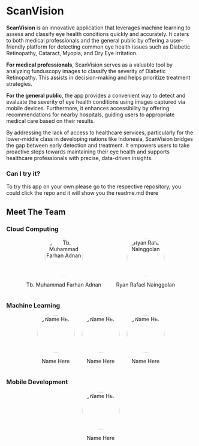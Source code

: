 # ScanVision

**ScanVision** is an innovative application that leverages machine learning to assess and classify eye health conditions quickly and accurately. It caters to both medical professionals and the general public by offering a user-friendly platform for detecting common eye health issues such as Diabetic Retinopathy, Cataract, Myopia, and Dry Eye Irritation.

**For medical professionals**, ScanVision serves as a valuable tool by analyzing funduscopy images to classify the severity of Diabetic Retinopathy. This assists in decision-making and helps prioritize treatment strategies.

**For the general public**, the app provides a convenient way to detect and evaluate the severity of eye health conditions using images captured via mobile devices. Furthermore, it enhances accessibility by offering recommendations for nearby hospitals, guiding users to appropriate medical care based on their results.

By addressing the lack of access to healthcare services, particularly for the lower-middle class in developing nations like Indonesia, ScanVision bridges the gap between early detection and treatment. It empowers users to take proactive steps towards maintaining their eye health and supports healthcare professionals with precise, data-driven insights.

### Can I try it?

To try this app on your own please go to the respective repository, you could click the repo and it will show you the readme.md there

## Meet The Team

### Cloud Computing

<div style="display: flex; justify-content: center; gap: 40px;">
  <div style="text-align: center;">
    <img src="https://github.com/user-attachments/assets/7888a446-214a-42c6-82c7-6fb1288343bc" alt="Tb. Muhammad Farhan Adnan" width="100" height="100" style="border-radius: 50%; object-fit: cover;">
    <p>Tb. Muhammad Farhan Adnan</p>
  </div>
  <div style="text-align: center;">
    <img src="https://github.com/user-attachments/assets/f481a4ff-5f8f-4ef3-99d1-b6df3789c185" alt="Ryan Rafael Nainggolan" width="100" height="100" style="border-radius: 50%; object-fit: cover;">
    <p>Ryan Rafael Nainggolan</p>
  </div>
</div>

### Machine Learning

<div style="display: flex; justify-content: center; gap: 20px;">
  <div style="text-align: center;">
    <img src="img_link_here" alt="Name Here" width="100" height="100" style="border-radius: 50%; object-fit: cover;">
    <p>Name Here</p>
  </div>
  <div style="text-align: center;">
    <img src="img_link_here" alt="Name Here" width="100" height="100" style="border-radius: 50%; object-fit: cover;">
    <p>Name Here</p>
  </div>
  <div style="text-align: center;">
    <img src="img_link_here" alt="Name Here" width="100" height="100" style="border-radius: 50%; object-fit: cover;">
    <p>Name Here</p>
  </div>
</div>

### Mobile Development

<div style="display: flex; justify-content: center; gap: 20px;">
  <div style="text-align: center;">
    <img src="img_link_here" alt="Name Here" width="100" height="100" style="border-radius: 50%; object-fit: cover;">
    <p>Name Here</p>
  </div>
    
</div>

